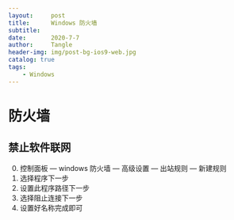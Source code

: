```yaml
---
layout:     post
title:      Windows 防火墙
subtitle:   
date:       2020-7-7
author:     Tangle
header-img: img/post-bg-ios9-web.jpg
catalog: true
tags:
    - Windows
---
```


# 防火墙

## 禁止软件联网

0. 控制面板 — windows 防火墙 — 高级设置 — 出站规则 — 新建规则
0. 选择程序下一步
0. 设置此程序路径下一步
0. 选择阻止连接下一步
0. 设置好名称完成即可
